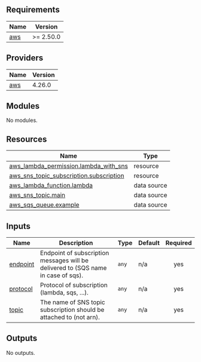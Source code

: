<!-- BEGIN_TF_DOCS -->
## Requirements

| Name | Version |
|------|---------|
| <a name="requirement_aws"></a> [aws](#requirement\_aws) | >= 2.50.0 |

## Providers

| Name | Version |
|------|---------|
| <a name="provider_aws"></a> [aws](#provider\_aws) | 4.26.0 |

## Modules

No modules.

## Resources

| Name | Type |
|------|------|
| [aws_lambda_permission.lambda_with_sns](https://registry.terraform.io/providers/hashicorp/aws/latest/docs/resources/lambda_permission) | resource |
| [aws_sns_topic_subscription.subscription](https://registry.terraform.io/providers/hashicorp/aws/latest/docs/resources/sns_topic_subscription) | resource |
| [aws_lambda_function.lambda](https://registry.terraform.io/providers/hashicorp/aws/latest/docs/data-sources/lambda_function) | data source |
| [aws_sns_topic.main](https://registry.terraform.io/providers/hashicorp/aws/latest/docs/data-sources/sns_topic) | data source |
| [aws_sqs_queue.example](https://registry.terraform.io/providers/hashicorp/aws/latest/docs/data-sources/sqs_queue) | data source |

## Inputs

| Name | Description | Type | Default | Required |
|------|-------------|------|---------|:--------:|
| <a name="input_endpoint"></a> [endpoint](#input\_endpoint) | Endpoint of subscription messages will be delivered to (SQS name in case of sqs). | `any` | n/a | yes |
| <a name="input_protocol"></a> [protocol](#input\_protocol) | Protocol of subscription (lambda, sqs, ...). | `any` | n/a | yes |
| <a name="input_topic"></a> [topic](#input\_topic) | The name of SNS topic subscription should be attached to (not arn). | `any` | n/a | yes |

## Outputs

No outputs.
<!-- END_TF_DOCS -->